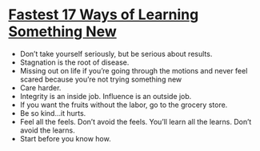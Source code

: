 # [Fastest 17 Ways of Learning Something New](https://medium.com/the-mission/fastest-17-ways-to-learn-something-new-32bae0bca44a)

* Don’t take yourself seriously, but be serious about results.
* Stagnation is the root of disease.
* Missing out on life if you’re going through the motions and never feel scared because you’re not trying something new
* Care harder.
* Integrity is an inside job. Influence is an outside job.
* If you want the fruits without the labor, go to the grocery store.
* Be so kind…it hurts.
* Feel all the feels. Don’t avoid the feels. You’ll learn all the learns. Don’t avoid the learns.
* Start before you know how.
